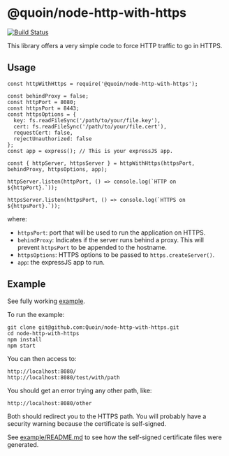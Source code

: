 # @quoin/node-http-with-https

[![Build Status](https://travis-ci.com/Quoin/node-http-with-https.svg?branch=master)](https://travis-ci.com/Quoin/node-http-with-https)

This library offers a very simple code to force HTTP traffic to go in HTTPS.

## Usage

    const httpWithHttps = require('@quoin/node-http-with-https');

    const behindProxy = false;
    const httpPort = 8080;
    const httpsPort = 8443;
    const httpsOptions = {
      key: fs.readFileSync('/path/to/your/file.key'),
      cert: fs.readFileSync('/path/to/your/file.cert'),
      requestCert: false,
      rejectUnauthorized: false
    };
    const app = express(); // This is your expressJS app.

    const { httpServer, httpsServer } = httpWithHttps(httpsPort, behindProxy, httpsOptions, app);

    httpServer.listen(httpPort, () => console.log(`HTTP on ${httpPort}.`));

    httpsServer.listen(httpsPort, () => console.log(`HTTPS on ${httpsPort}.`));

where:

- `httpsPort`: port that will be used to run the application on HTTPS.
- `behindProxy`: Indicates if the server runs behind a proxy. This will prevent
  `httpsPort` to be appended to the hostname.
- `httpsOptions`: HTTPS options to be passed to `https.createServer()`.
- `app`: the expressJS app to run.


## Example

See fully working [example](./server.js).

To run the example:

    git clone git@github.com:Quoin/node-http-with-https.git
    cd node-http-with-https
    npm install
    npm start

You can then access to:

    http://localhost:8080/
    http://localhost:8080/test/with/path

You should get an error trying any other path, like:

    http://localhost:8080/other

Both should redirect you to the HTTPS path. You will probably have a security
warning because the certificate is self-signed.

See [example/README.md](example/README.md) to see how the self-signed
certificate files were generated.
